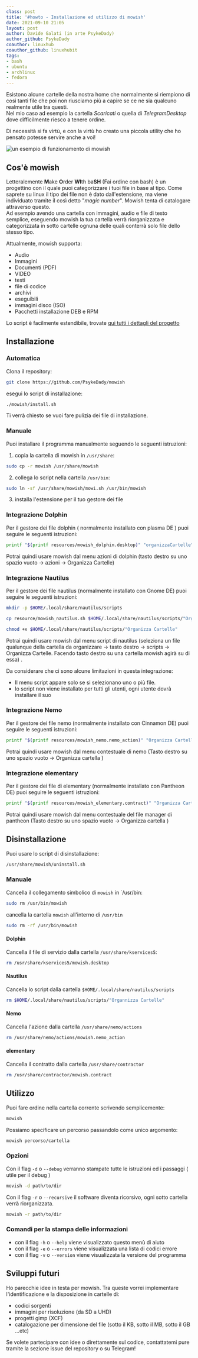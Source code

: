 ```yaml
---
class: post
title: '#howto - Installazione ed utilizzo di mowish' 
date: 2021-09-10 21:05
layout: post 
author: Davide Galati (in arte PsykeDady)
author_github: PsykeDady 
coauthor: linuxhub
coauthor_github: linuxhubit
tags: 
- bash 
- ubuntu 
- archlinux 
- fedora 
---
```


Esistono alcune cartelle della nostra home che normalmente si riempiono di così tanti file che poi non riusciamo più a capire se ce ne sia qualcuno realmente utile tra questi.   
Nel mio caso ad esempio la cartella *Scaricati* o quella di *TelegramDesktop* dove difficilmente riesco a tenere ordine.   

Di necessità si fa virtù, e con la virtù ho creato una piccola utility che ho pensato potesse servire anche a voi! 

![un esempio di funzionamento di mowish](https://github.com/PsykeDady/mowish/raw/main/documentation/media/mowish_test.gif)

## Cos'è mowish
Letteralemente **M**ake **O**rder **WI**th ba**SH** (Fai ordine con bash)  è un progettino con il quale puoi categorizzare i tuoi file in base al tipo. Come saprete su linux il tipo dei file non è dato dall'estensione, ma viene individuato tramite il così detto "*magic number*". Mowish tenta di catalogare attraverso questo.   
Ad esempio avendo una cartella con immagini, audio e file di testo semplice, eseguendo mowish la tua cartella verrà riorganizzata e categorizzata in sotto cartelle ognuna delle quali conterrà solo file dello stesso tipo.

Attualmente, mowish supporta: 

- Audio
- Immagini
- Documenti (PDF)
- VIDEO
- testi
- file di codice
- archivi
- eseguibili
- immagini disco (ISO)
- Pacchetti installazione DEB e RPM

Lo script è facilmente estendibile, trovate [qui tutti i dettagli del progetto](https://github.com/PsykeDady/mowish)

## Installazione

### Automatica
Clona il repository: 
```bash
git clone https://github.com/PsykeDady/mowish
```

esegui lo script di installazione: 
```bash
./mowish/install.sh
```

Ti verrà chiesto se vuoi fare pulizia dei file di installazione.

### Manuale
Puoi installare il programma manualmente seguendo le seguenti istruzioni: 

1. copia la cartella di mowish in `/usr/share`: 
  ```bash 
  sudo cp -r mowish /usr/share/mowish 
  ```
2. collega lo script nella cartella `/usr/bin`:
  ```bash
  sudo ln -sf /usr/share/mowish/mowi.sh /usr/bin/mowish
  ```
3. installa l'estensione per il tuo gestore dei file

### Integrazione Dolphin
Per il gestore dei file dolphin ( normalmente installato con plasma DE ) puoi seguire le seguenti istruzioni:   
```bash
printf "$(printf resources/mowish_dolphin.desktop)" "organizzaCartelle" "organizzaCartelle" "Organizza Cartelle" | sudo tee /usr/share/kservices5/mowish.desktop
```

Potrai quindi usare mowish dal menu azioni di dolphin (tasto destro su uno spazio vuoto &rarr; azioni &rarr; Organizza Cartelle)

### Integrazione Nautilus
Per il gestore dei file nautilus (normalmente installato con Gnome DE) puoi seguire le seguenti istruzioni:
```bash 
mkdir -p $HOME/.local/share/nautilus/scripts

cp resource/mowish_nautilus.sh $HOME/.local/share/nautilus/scripts/"Organizza Cartelle"

chmod +x $HOME/.local/share/nautilus/scripts/"Organizza Cartelle"
```

Potrai quindi usare mowish dal menu script di nautilus (seleziona un file qualunque della cartella da organizzare &rarr; tasto destro &rarr; scripts &rarr; Organizza Cartelle. Facendo tasto destro su una cartella mowish agirà su di essa) .

Da considerare che ci sono alcune limitazioni in questa integrazione:
- Il menu script appare solo se si selezionano uno o più file. 
- lo script non viene installato per tutti gli utenti, ogni utente dovrà installare il suo

### Integrazione Nemo
Per il gestore dei file nemo (normalmente installato con Cinnamon DE) puoi seguire le seguenti istruzioni: 

```bash
printf "$(printf resources/mowish_nemo.nemo_action)" "Organizza Cartella" "Organizza Cartella" | sudo tee /usr/share/nemo/actions/mowish.nemo_action
```

Potrai quindi usare mowish dal menu contestuale di nemo (Tasto destro su uno spazio vuoto &rarr; Organizza cartella )

### Integrazione elementary 
Per il gestore dei file di elementary (normalmente installato con Pantheon DE) puoi seguire le seguenti istruzioni: 

```bash
printf "$(printf resources/mowish_elementary.contract)" "Organizza Cartella" "Organizza Cartella" | sudo tee /usr/share/contractor/mowish.contract
```

Potrai quindi usare mowish dal menu contestuale del file manager di pantheon (Tasto destro su uno spazio vuoto &rarr; Organizza cartella )

## Disinstallazione
Puoi usare lo script di disinstallazione:

```bash
/usr/share/mowish/uninstall.sh
```

### Manuale
Cancella il collegamento simbolico di `mowish` in `/usr/bin:
```bash
sudo rm /usr/bin/mowish
```

cancella la cartella `mowish` all'interno di `/usr/bin`
```bash
sudo rm -rf /usr/bin/mowish
```

#### Dolphin
Cancella il file di servizio dalla cartella `/usr/share/kservices5`: 

```bash
rm /usr/share/kservices5/mowish.desktop
```
#### Nautilus
Cancella lo script dalla cartella `$HOME/.local/share/nautilus/scripts`

```bash
rm $HOME/.local/share/nautilus/scripts/"Organnizza Cartelle"
```

#### Nemo
Cancella l'azione dalla cartella `/usr/share/nemo/actions` 

```bash
rm /usr/share/nemo/actions/mowish.nemo_action
```

#### elementary
Cancella il contratto dalla cartella `/usr/share/contractor` 

```bash
rm /usr/share/contractor/mowish.contract
```

## Utilizzo
Puoi fare ordine nella cartella corrente scrivendo semplicemente: 

```bash
mowish
```

Possiamo specificare un percorso passandolo come unico argomento: 
```bash
mowish percorso/cartella
```

### Opzioni
Con il flag `-d` o `--debug` verranno stampate tutte le istruzioni ed i passaggi ( utile per il debug )
```bash
movish -d path/to/dir
```

Con il flag `-r` o `--recursive` il software diventa ricorsivo, ogni sotto cartella verrà riorganizzata.
```bash
mowish -r path/to/dir
```

### Comandi per la stampa delle informazioni
- con il flag `-h` o `--help` viene visualizzato questo menù di aiuto
- con il flag `-e` o `--errors` viene visualizzata una lista di codici errore
- con il flag `-v` o `--version` viene visualizzata la versione del programma

## Sviluppi futuri 
Ho parecchie idee in testa per mowish. Tra queste vorrei implementare l'identificazione e la disposizione in cartelle di: 

- codici sorgenti 
- immagini per risoluzione (da SD a UHD)
- progetti gimp (XCF)
- catalogazione per dimensione del file (sotto il KB, sotto il MB, sotto il GB ...etc)

Se volete partecipare con idee o direttamente sul codice, contattatemi pure tramite la sezione issue del repository o su Telegram! 
